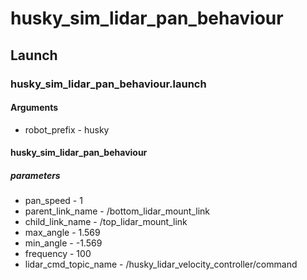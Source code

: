 # husky_sim_lidar_pan_behaviour

## Launch

### husky_sim_lidar_pan_behaviour.launch

#### Arguments

- robot_prefix - husky

#### husky_sim_lidar_pan_behaviour

##### parameters

- pan_speed - 1
- parent_link_name - /bottom_lidar_mount_link
- child_link_name - /top_lidar_mount_link
- max_angle - 1.569
- min_angle - -1.569
- frequency - 100
- lidar_cmd_topic_name - /husky_lidar_velocity_controller/command
